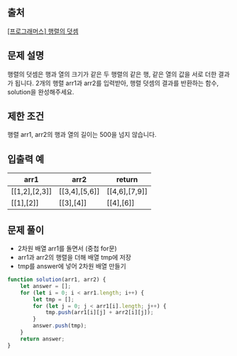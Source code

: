 ## 출처
[[프로그래머스] 행렬의 덧셈](https://programmers.co.kr/learn/courses/30/lessons/12950)

## 문제 설명
행렬의 덧셈은 행과 열의 크기가 같은 두 행렬의 같은 행, 같은 열의 값을 서로 더한 결과가 됩니다. 2개의 행렬 arr1과 arr2를 입력받아, 행렬 덧셈의 결과를 반환하는 함수, solution을 완성해주세요.

## 제한 조건
행렬 arr1, arr2의 행과 열의 길이는 500을 넘지 않습니다.

## 입출력 예
arr1	|arr2	|return
-|-|-
[[1,2],[2,3]]	|[[3,4],[5,6]]|	[[4,6],[7,9]]
[[1],[2]]|	[[3],[4]]	|[[4],[6]]

## 문제 풀이
- 2차원 배열 arr1를 돌면서 (중첩 for문)
- arr1과 arr2의 행렬을 더해 배열 tmp에 저장
- tmp를 answer에 넣어 2차원 배열 만들기
```js
function solution(arr1, arr2) {
    let answer = [];
    for (let i = 0; i < arr1.length; i++) {
        let tmp = [];
        for (let j = 0; j < arr1[i].length; j++) {
            tmp.push(arr1[i][j] + arr2[i][j]);
        }
        answer.push(tmp);
    }
    return answer;
}
```
